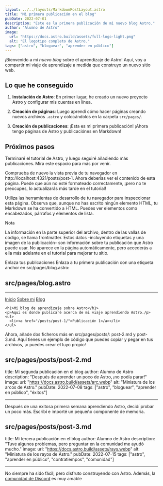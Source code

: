 ```yaml
---
layout: ../../layouts/MarkdownPostLayout.astro
title: "Mi primera publicación en el blog"
pubDate: 2022-07-01
description: "Este es la primera publicación de mi nuevo blog Astro."
author: "Alumno de Astro"
image:
  url: "https://docs.astro.build/assets/full-logo-light.png"
  alt: "El logotipo completo de Astro."
tags: ["astro", "bloguear", "aprender en público"]
---
```


<!-- # Mi primera publicación en el blog -->

<!-- Publicado el: 2022-07-01 -->

¡Bienvenido a mi _nuevo blog_ sobre el aprendizaje de Astro! Aquí, voy a compartir mi viaje de aprendizaje a medida que construyo un nuevo sitio web.

## Lo que he conseguido

1. **Instalación de Astro**: En primer lugar, he creado un nuevo proyecto Astro y configurar mis cuentas en línea.

2. **Creación de páginas**: Luego aprendí cómo hacer páginas creando nuevos archivos `.astro` y colocándolos en la carpeta `src/pages/`.

3. **Creación de publicaciones**: ¡Esta es mi primera publicación! ¡Ahora tengo páginas de Astro y publicaciónes en Markdown!

## Próximos pasos

Terminaré el tutorial de Astro, y luego seguiré añadiendo más publicaciones. Mira este espacio para más por venir.

Comprueba de nuevo la vista previa de tu navegador en http://localhost:4321/posts/post-1. Ahora deberías ver el contenido de esta página. Puede que aún no esté formateado correctamente, ¡pero no te preocupes, lo actualizarás más tarde en el tutorial!

Utiliza las herramientas de desarrollo de tu navegador para inspeccionar esta página. Observa que, aunque no has escrito ningún elemento HTML, tu Markdown se ha convertido a HTML. Puedes ver elementos como encabezados, párrafos y elementos de lista.

Nota

La información en la parte superior del archivo, dentro de las vallas de código, se llama frontmatter. Estos datos -incluyendo etiquetas y una imagen de la publicación- son información sobre tu publicación que Astro puede usar. No aparece en la página automáticamente, pero accederás a ella más adelante en el tutorial para mejorar tu sitio.

Enlaza tus publicaciones
Enlaza a tu primera publicación con una etiqueta anchor en src/pages/blog.astro:

## src/pages/blog.astro

---

<html lang="es">
  <head>
    <meta charset="utf-8"/>
    <meta name="viewport" content="width=device-width" />
    <title>Astro</title>
  </head>
  <body>
    <a href="/">Inicio</a>
    <a href="/about/">Sobre mi</a>
    <a href="/blog/">Blog</a>

    <h1>Mi blog de aprendizaje sobre Astro</h1>
    <p>Aquí es donde publicaré acerca de mi viaje aprendiendo Astro./p>
    <ul>
      <li><a href="/posts/post-1/">Publicación 1</a></li>
    </ul>

  </body>
</html>

Ahora, añade dos ficheros más en src/pages/posts/: post-2.md y post-3.md. Aquí tienes un ejemplo de código que puedes copiar y pegar en tus archivos, ¡o puedes crear el tuyo propio!

## src/pages/posts/post-2.md

title: Mi segunda publicación en el blog
author: Alumno de Astro
description: "Después de aprender un poco de Astro, ¡no podía parar!"
image:
url: "https://docs.astro.build/assets/arc.webp"
alt: "Miniatura de los arcos de Astro."
pubDate: 2022-07-08
tags: ["astro", "bloguear", "aprender en público", "éxitos"]

---

Después de una exitosa primera semana aprendiendo Astro, decidí probar un poco más. Escribí e importé un pequeño componente de memoria.

## src/pages/posts/post-3.md

title: Mi tercera publicación en el blog
author: Alumno de Astro
description: "Tuve algunos problemas, pero preguntar en la comunidad me ayudó mucho."
image:
url: "https://docs.astro.build/assets/rays.webp"
alt: "Miniatura de los rayos de Astro."
pubDate: 2022-07-15
tags: ["astro", "aprender en público", "contratiempos", "comunidad"]

---

No siempre ha sido fácil, pero disfruto construyendo con Astro. Además, la [comunidad de Discord](https://astro.build/chat) es muy amable
